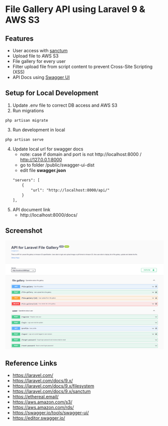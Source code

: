 # File Gallery API using Laravel 9 &amp; AWS S3 

## Features
- User access with [sanctum](https://laravel.com/docs/9.x/sanctum)
- Upload file to AWS S3
- File gallery for every user
- Filter upload file from script content to prevent Cross-Site Scripting (XSS)
- API Docs using [Swagger UI](https://swagger.io/tools/swagger-ui/)

## Setup for Local Development

1. Update .env file to correct DB access and AWS S3
2. Run migrations

```
php artisan migrate
```
3. Run development in local

```
php artisan serve
```
4. Update local url for swagger docs
    - note: case if domain and port is not http://localhost:8000 / http://127.0.0.1:8000
    - go to  folder /public/swagger-ui-dist
    - edit file __swagger.json__
    ```
    "servers": [
        {
            "url": "http://localhost:8000/api/"
        }
    ],
    ```
5. API document link
    - http://localhost:8000/docs/
## Screenshot
![](/laravel9-api-file-gallery-s3-docs-ss.png)

## Reference Links
- https://laravel.com/
- https://laravel.com/docs/9.x/
- https://laravel.com/docs/9.x/filesystem
- https://laravel.com/docs/9.x/sanctum
- https://ethereal.email/
- https://aws.amazon.com/s3/
- https://aws.amazon.com/rds/
- https://swagger.io/tools/swagger-ui/
- https://editor.swagger.io/

